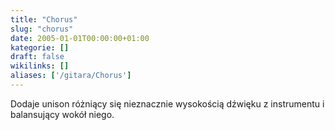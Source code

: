 ```yaml
---
title: "Chorus"
slug: "chorus"
date: 2005-01-01T00:00:00+01:00
kategorie: []
draft: false
wikilinks: []
aliases: ['/gitara/Chorus']
---
```

Dodaje unison różniący się nieznacznie wysokością dźwięku z instrumentu
i balansujący wokół niego.